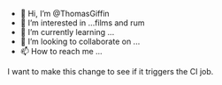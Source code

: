 - 👋 Hi, I’m @ThomasGiffin
- 👀 I’m interested in ...films and rum
- 🌱 I’m currently learning ...
- 💞️ I’m looking to collaborate on ...
- 📫 How to reach me ...

<!---
ThomasGiffin/ThomasGiffin is a ✨ special ✨ repository because its `README.md` (this file) appears on your GitHub profile.
You can click the Preview link to take a look at your changes.
--->
I want to make this change to see if it triggers the CI job.
